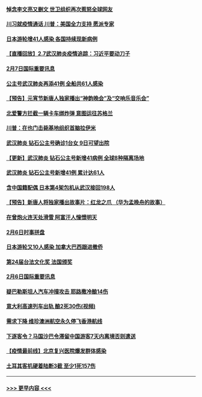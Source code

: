 #### [悼念李文亮又删文 世卫组织再次惹怒全球网友](../pages/prog202/a102771968.md?t=02080302) 
#### [川习就疫情通话 川普：美国全力支持 愿派专家](../pages/prog202/a102771930.md?t=02080302) 
#### [日本游轮增41人感染 各国持续现新病例](../pages/prog202/a102771912.md?t=02080302) 
#### [【直播回放】2.7武汉肺炎疫情追踪：习近平要动刀子](../pages/prog202/a102771649.md?t=02080302) 
#### [2月7日国际重要讯息](../pages/prog202/a102771747.md?t=02080302) 
#### [公主号武汉肺炎再添41例 全船共61人感染](../pages/prog202/a102771703.md?t=02080302) 
#### [【预告】元宵节新唐人独家播出“神韵晚会”及“交响乐音乐会”](../pages/prog202/a102767674.md?t=02080302) 
#### [北爱警方拦截一辆卡车绑炸弹 意图运往苏格兰](../pages/prog202/a102771609.md?t=02080302) 
#### [川普：在也门击毙基地组织首脑拉伊米](../pages/prog202/a102771528.md?t=02080302) 
#### [武汉肺炎 钻石公主号确诊1台女 9日可望出院](../pages/prog202/a102771518.md?t=02080302) 
#### [【更新】武汉肺炎 钻石公主号新增41病例 全球8种隔离场地](../pages/prog202/a102770740.md?t=02080302) 
#### [武汉肺炎 钻石公主号新增41例 累计达61人](../pages/prog202/a102771486.md?t=02080302) 
#### [含中国籍配偶 日本第4架包机从武汉接回198人](../pages/prog202/a102771472.md?t=02080302) 
#### [【预告】新唐人将独家播出故事片：红龙之爪 （华为孟晚舟的故事）](../pages/prog202/a102767728.md?t=02080302) 
#### [在曾炮火连天处滑雪 阿富汗人憧憬明天](../pages/prog202/a102771290.md?t=02080302) 
#### [2月6日时事拼盘](../pages/prog202/a102771225.md?t=02080302) 
#### [日本游轮又10人感染 加拿大巴西跟进撤侨](../pages/prog202/a102771084.md?t=02080302) 
#### [第24届台法文化奖 法国颁奖](../pages/prog202/a102771032.md?t=02080302) 
#### [2月6日国际重要讯息](../pages/prog202/a102770794.md?t=02080302) 
#### [疑巴勒斯坦人汽车冲撞攻击 耶路撒冷酿14伤](../pages/prog202/a102770586.md?t=02080302) 
#### [意大利高速列车出轨 酿2死30伤(视频)](../pages/prog202/a102770762.md?t=02080302) 
#### [需求下降 维珍澳洲航空永久停飞香港航线](../pages/prog202/a102770751.md?t=02080302) 
#### [下逐客令？马国沙巴令滞留中国游客7天内离境否则遣送](../pages/prog202/a102770640.md?t=02080302) 
#### [【疫情最前线】北京复兴医院爆发群体感染](../pages/prog202/a102770602.md?t=02080302) 
#### [土耳其客机硬着陆断3截 至少1死157伤](../pages/prog202/a102770508.md?t=02080302) 

----
#### [ >>> 更早内容 <<< ](../indexes/prog202-earlier.md)

